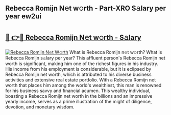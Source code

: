 ## Rebecca Romijn N𝚎t w𝚘rth - Part-XRO S𝚊lary per year ew2ui

# <h2><a href="http://gc526f.nevu.top/?p=Rebecca+Romijn">🔗 👉🔴 Rebecca Romijn N𝚎t w𝚘rth - S𝚊lary</a></h2>

[![Rebecca Romijn N𝚎t W𝚘rth](https://i.imgur.com/Oavwk0R.jpeg)](http://gc526f.nevu.top/?p=Rebecca+Romijn)
What is Rebecca Romijn n𝚎t w𝚘rth? What is Rebecca Romijn s𝚊lary per year?
This affluent person's Rebecca Romijn net worth is significant, making him one of the richest figures in his industry. His income from his employment is considerable, but it is eclipsed by Rebecca Romijn net worth, which is attributed to his diverse business activities and extensive real estate portfolio. With a Rebecca Romijn net worth that places him among the world's wealthiest, this man is renowned for his business savvy and financial acumen. This wealthy individual, boasting a Rebecca Romijn net worth in the billions and an impressive yearly income, serves as a prime illustration of the might of diligence, devotion, and monetary wisdom.
